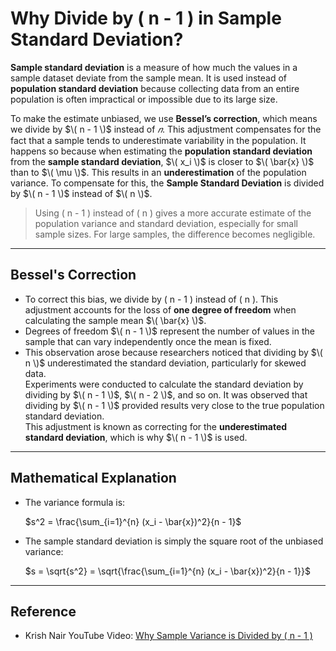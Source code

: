 # Why Divide by \( n - 1 \) in Sample Standard Deviation?

**Sample standard deviation** is a measure of how much the values in a sample dataset deviate from the sample mean. It is used instead of **population standard deviation** because collecting data from an entire population is often impractical or impossible due to its large size.

To make the estimate unbiased, we use **Bessel’s correction**, which means we divide by $\( n - 1 \)$ instead of $𝑛$. This adjustment compensates for the fact that a sample tends to underestimate variability in the population. It happens so because when estimating the **population standard deviation** from the **sample standard deviation**,
$\( x_i \)$ is closer to $\( \bar{x} \)$ than to $\( \mu \)$. This results in an **underestimation** of the population variance. To compensate for this, the **Sample Standard Deviation** is divided by $\( n - 1 \)$ instead of $\( n \)$.

> Using \( n - 1 \) instead of \( n \) gives a more accurate estimate of the population variance and standard deviation, especially for small sample sizes. For large samples, the difference becomes negligible.

---

## Bessel's Correction

- To correct this bias, we divide by \( n - 1 \) instead of \( n \). This adjustment accounts for the loss of **one degree of freedom** when calculating the sample mean $\( \bar{x} \)$.  
- Degrees of freedom $\( n - 1 \)$ represent the number of values in the sample that can vary independently once the mean is fixed.  
- This observation arose because researchers noticed that dividing by $\( n \)$ underestimated the standard deviation, particularly for skewed data.  
  Experiments were conducted to calculate the standard deviation by dividing by $\( n - 1 \)$, $\( n - 2 \)$, and so on. It was observed that dividing by $\( n - 1 \)$ provided results very close to the true population standard deviation.  
  This adjustment is known as correcting for the **underestimated standard deviation**, which is why $\( n - 1 \)$ is used.

---

## Mathematical Explanation

- The variance formula is:  
  
  $s^2 = \frac{\sum_{i=1}^{n} (x_i - \bar{x})^2}{n - 1}$

- The sample standard deviation is simply the square root of the unbiased variance:  

  $s = \sqrt{s^2} = \sqrt{\frac{\sum_{i=1}^{n} (x_i - \bar{x})^2}{n - 1}}$

---

## Reference

- Krish Nair YouTube Video: [Why Sample Variance is Divided by \( n - 1 \)](https://youtu.be/vGsRwB3TsiE?si=tAnS1-1_1hqyrc1U)
